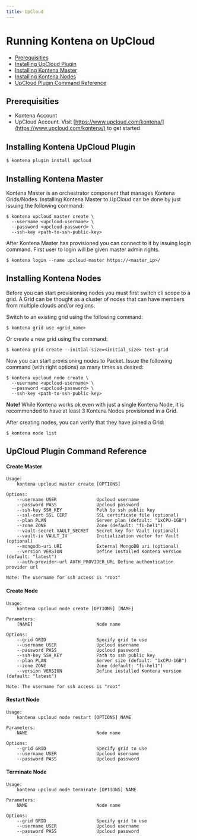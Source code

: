 ```yaml
---
title: UpCloud
---
```


# Running Kontena on UpCloud

- [Prerequisities](upcloud#prerequisities)
- [Installing UpCloud Plugin](upcloud#installing-kontena-upcloud-plugin)
- [Installing Kontena Master](upcloud#installing-kontena-master)
- [Installing Kontena Nodes](upcloud#installing-kontena-nodes)
- [UpCloud Plugin Command Reference](upcloud#upcloud-plugin-command-reference)

## Prerequisities

- Kontena Account
- UpCloud Account. Visit [https://www.upcloud.com/kontena/](https://www.upcloud.com/kontena/) to get started

## Installing Kontena UpCloud Plugin

```
$ kontena plugin install upcloud
```

## Installing Kontena Master

Kontena Master is an orchestrator component that manages Kontena Grids/Nodes. Installing Kontena Master to UpCloud can be done by just issuing the following command:

```
$ kontena upcloud master create \
  --username <upcloud-username> \
  --password <upcloud-password> \
  --ssh-key <path-to-ssh-public-key>
```

After Kontena Master has provisioned you can connect to it by issuing login command. First user to login will be given master admin rights.

```
$ kontena login --name upcloud-master https://<master_ip>/
```

## Installing Kontena Nodes

Before you can start provisioning nodes you must first switch cli scope to a grid. A Grid can be thought as a cluster of nodes that can have members from multiple clouds and/or regions.

Switch to an existing grid using the following command:

```
$ kontena grid use <grid_name>
```

Or create a new grid using the command:

```
$ kontena grid create --initial-size=<initial_size> test-grid
```

Now you can start provisioning nodes to Packet. Issue the following command (with right options) as many times as desired:

```
$ kontena upcloud node create \
  --username <upcloud-username> \
  --password <upcloud-password> \
  --ssh-key <path-to-ssh-public-key>
```

**Note!** While Kontena works ok even with just a single Kontena Node, it is recommended to have at least 3 Kontena Nodes provisioned in a Grid.

After creating nodes, you can verify that they have joined a Grid:

```
$ kontena node list
```

## UpCloud Plugin Command Reference

#### Create Master

```
Usage:
    kontena upcloud master create [OPTIONS]

Options:
    --username USER               Upcloud username
    --password PASS               Upcloud password
    --ssh-key SSH_KEY             Path to ssh public key
    --ssl-cert SSL CERT           SSL certificate file (optional)
    --plan PLAN                   Server plan (default: "1xCPU-1GB")
    --zone ZONE                   Zone (default: "fi-hel1")
    --vault-secret VAULT_SECRET   Secret key for Vault (optional)
    --vault-iv VAULT_IV           Initialization vector for Vault (optional)
    --mongodb-uri URI             External MongoDB uri (optional)
    --version VERSION             Define installed Kontena version (default: "latest")
    --auth-provider-url AUTH_PROVIDER_URL Define authentication provider url

Note: The username for ssh access is "root"
```

#### Create Node

```
Usage:
    kontena upcloud node create [OPTIONS] [NAME]

Parameters:
    [NAME]                        Node name

Options:
    --grid GRID                   Specify grid to use
    --username USER               Upcloud username
    --password PASS               Upcloud password
    --ssh-key SSH_KEY             Path to ssh public key
    --plan PLAN                   Server size (default: "1xCPU-1GB")
    --zone ZONE                   Zone (default: "fi-hel1")
    --version VERSION             Define installed Kontena version (default: "latest")

Note: The username for ssh access is "root"
```

#### Restart Node

```
Usage:
    kontena upcloud node restart [OPTIONS] NAME

Parameters:
    NAME                          Node name

Options:
    --grid GRID                   Specify grid to use
    --username USER               Upcloud username
    --password PASS               Upcloud password
```

#### Terminate Node

```
Usage:
    kontena upcloud node terminate [OPTIONS] NAME

Parameters:
    NAME                          Node name

Options:
    --grid GRID                   Specify grid to use
    --username USER               Upcloud username
    --password PASS               Upcloud password
```
